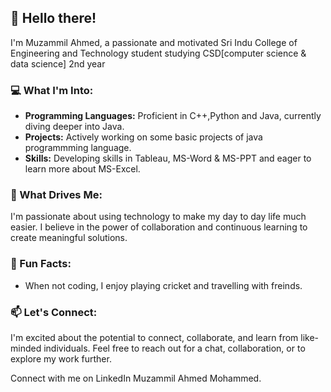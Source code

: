 ## 👋 Hello there!

I'm Muzammil Ahmed, a passionate and motivated Sri Indu College of Engineering and Technology student studying CSD[computer science & data science] 2nd year

### 💻 What I'm Into:

- **Programming Languages:** Proficient in C++,Python and Java, currently diving deeper into Java.
- **Projects:** Actively working on some basic projects of java programmming language.
- **Skills:** Developing skills in Tableau, MS-Word & MS-PPT and eager to learn more about MS-Excel.

### 🌟 What Drives Me:

I'm passionate about using technology to make my day to day life much easier. I believe in the power of collaboration and continuous learning to create meaningful solutions.

### 🚀 Fun Facts:

- When not coding, I enjoy playing cricket and travelling with freinds.

### 📫 Let's Connect:

I'm excited about the potential to connect, collaborate, and learn from like-minded individuals. Feel free to reach out for a chat, collaboration, or to explore my work further.

Connect with me on LinkedIn Muzammil Ahmed Mohammed.
